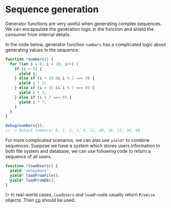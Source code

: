 # Sequence generation

Generator functions are very useful when generating complex sequences. We can encapsulate the generation logic in the function and shield the consumer from internal details.

In the code below, generator function `numbers` has a complicated logic about generating values in the sequence.

```js
function *numbers() {
  for (let i = 0; i < 20; i++) {
    if (i < 5) {
      yield i;
    } else if (i < 10 && i % 2 === 0) {
      yield i * 2;
    } else if (i < 15 && i % 3 === 0) {
      yield i * 3;
    } else if (i % 7 === 0) {
      yield i * 7;
    }
  }
}

debug(numbers());
// -> Output numbers: 0, 1, 2, 3, 4, 12, 49, 16, 27, 36, 98
```

For more complicated scenarios, we can also use `yield*` to combine sequences. Suppose we have a system which stores users information in both file system and database, we can use following code to return a sequence of all users.

```js
function *loadUsers() {
  yield 'annoymous';
  yield* loadFromFile();
  yield* loadFromDb();
}
```

I> In real-world cases, `loadUsers` and `loadFromDb` usually return `Promise` objects. Then [co](#co) should be used.
